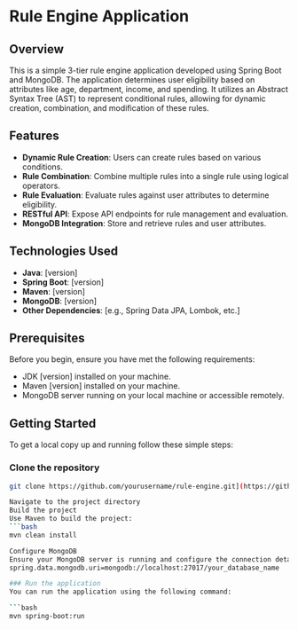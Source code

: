 # Rule Engine Application

## Overview

This is a simple 3-tier rule engine application developed using Spring Boot and MongoDB. The application determines user eligibility based on attributes like age, department, income, and spending. It utilizes an Abstract Syntax Tree (AST) to represent conditional rules, allowing for dynamic creation, combination, and modification of these rules.

## Features

- **Dynamic Rule Creation**: Users can create rules based on various conditions.
- **Rule Combination**: Combine multiple rules into a single rule using logical operators.
- **Rule Evaluation**: Evaluate rules against user attributes to determine eligibility.
- **RESTful API**: Expose API endpoints for rule management and evaluation.
- **MongoDB Integration**: Store and retrieve rules and user attributes.

## Technologies Used

- **Java**: [version]
- **Spring Boot**: [version]
- **Maven**: [version]
- **MongoDB**: [version]
- **Other Dependencies**: [e.g., Spring Data JPA, Lombok, etc.]

## Prerequisites

Before you begin, ensure you have met the following requirements:

- JDK [version] installed on your machine.
- Maven [version] installed on your machine.
- MongoDB server running on your local machine or accessible remotely.

## Getting Started

To get a local copy up and running follow these simple steps:

### Clone the repository

```bash
git clone https://github.com/yourusername/rule-engine.git](https://github.com/sujanM14/Zeotap_assign1.git

Navigate to the project directory
Build the project
Use Maven to build the project:
```bash
mvn clean install

Configure MongoDB
Ensure your MongoDB server is running and configure the connection details in src/main/resources/application.properties:
spring.data.mongodb.uri=mongodb://localhost:27017/your_database_name

### Run the application
You can run the application using the following command:

```bash
mvn spring-boot:run

